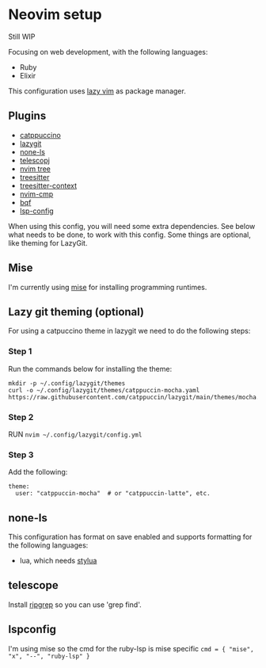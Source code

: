 # Neovim setup
Still WIP

Focusing on web development, with the following languages:
- Ruby 
- Elixir

This configuration uses [lazy vim](https://github.com/LazyVim/LazyVim) as package manager. 

## Plugins  
- [catppuccino](https://github.com/catppuccin/nvim)
- [lazygit](https://github.com/jesseduffield/lazygit)
- [none-ls](https://github.com/nvimtools/none-ls.nvim)
- [telescopj](https://github.com/nvim-telescope/telescope.nvim)
- [nvim tree](https://github.com/nvim-tree/nvim-tree.lua)
- [treesitter](https://github.com/nvim-treesitter/nvim-treesitter)
- [treesitter-context](https://github.com/nvim-treesitter/nvim-treesitter-context:)
- [nvim-cmp](https://www.lazyvim.org/extras/coding/nvim-cmp)
- [bqf](https://github.com/kevinhwang91/nvim-bqf)
- [lsp-config](https://github.com/neovim/nvim-lspconfig)

When using this config, you will need some extra dependencies.
See below what needs to be done, to work with this config. 
Some things are optional, like theming for LazyGit. 

## Mise
I'm currently using [mise](https://mise.jdx.dev/getting-started.html) for installing programming runtimes.

## Lazy git theming (optional)
For using a catpuccino theme in lazygit we need to do the following steps:

### Step 1 
Run the commands below for installing the theme:
```
mkdir -p ~/.config/lazygit/themes  
curl -o ~/.config/lazygit/themes/catppuccin-mocha.yaml https://raw.githubusercontent.com/catppuccin/lazygit/main/themes/mocha.yaml
```

### Step 2 
RUN `nvim ~/.config/lazygit/config.yml`

### Step 3
Add the following:
```
theme:
  user: "catppuccin-mocha"  # or "catppuccin-latte", etc.
```

## none-ls
This configuration has format on save enabled and supports formatting for the following languages:
- lua, which needs [stylua](https://github.com/JohnnyMorganz/StyLua)    

## telescope
Install [ripgrep](https://github.com/BurntSushi/ripgrep?tab=readme-ov-file#installation) so you can use 'grep find'. 

## lspconfig
I'm using mise so the cmd for the ruby-lsp is mise specific 
```cmd = { "mise", "x", "--", "ruby-lsp" }```


